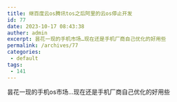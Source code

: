 ```yaml
---
title: 继百度云os腾讯tos之后阿里的云os停止开发
id: 77
date: 2023-10-17 08:43:38
auther: admin
excerpt: 昙花一现的手机市场…现在还是手机厂商自己优化的好用些
permalink: /archives/77
categories:
 - default
tags: 
 - 141
---
```


昙花一现的手机os市场…现在还是手机厂商自己优化的好用些